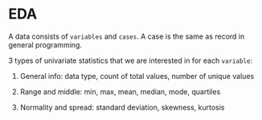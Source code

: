 # EDA

A data consists of `variables` and `cases`. A case is the same as record in general programming.

3 types of univariate statistics that we are interested in for each `variable`:

1. General info: data type, count of total values, number of unique values

2. Range and middle: min, max, mean, median, mode, quartiles

3. Normality and spread: standard deviation, skewness, kurtosis


